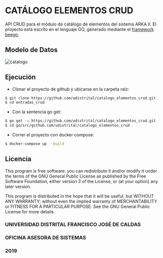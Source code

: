 # CATÁLOGO ELEMENTOS CRUD

API CRUD para el módulo de catálogo de elementos del sistema ARKA II. El proyecto está escrito en el lenguaje GO, generado mediante el [framework beego](https://beego.me/).

## Modelo de Datos
![catalogo](https://user-images.githubusercontent.com/23342808/64881213-cb9e7300-d61f-11e9-8f34-4de63234adcf.png)

## Ejecución 

- Clonar el proyecto de github y ubicarse en la carpeta raiz:
```sh
$ git clone https://github.com/udistrital/catalogo_elementos_crud.git
$ cd entradas_crud
```

- Con la sentencia go get:
```sh
$ go get -u https://github.com/udistrital/catalogo_elementos_crud.git
$ cd go/src/github.com/udistrital/catalogo_elementos_crud
```

- Correr el proyecto con docker compose:
```sh
$ docker-compose up --build
```


## Licencia 
This program is free software: you can redistribute it and/or modify it under the terms of the GNU General Public License as published by the Free Software Foundation, either version 3 of the License, or (at your option) any later version.

This program is distributed in the hope that it will be useful, but WITHOUT ANY WARRANTY; without even the implied warranty of MERCHANTABILITY or FITNESS FOR A PARTICULAR PURPOSE. See the GNU General Public License for more details.

### UNIVERSIDAD DISTRITAL FRANCISCO JOSÉ DE CALDAS
### OFICINA ASESORA DE SISTEMAS
### 2019